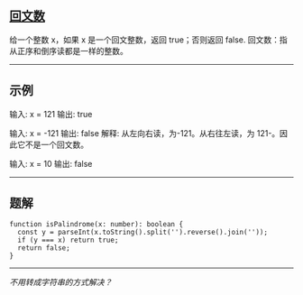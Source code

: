 <!--
 * @Author: lzh
 * @Date: 2021-12-05 20:25:45
 * @LastEditTime: 2021-12-05 21:41:51
 * @FilePath: /ToBeStronger/leetcode/easy/9、回文数.md
-->

## [回文数](https://leetcode-cn.com/problems/palindrome-number/)

给一个整数 x，如果 x 是一个回文整数，返回 true；否则返回 false.
回文数：指从正序和倒序读都是一样的整数。

---

## 示例

输入: x = 121
输出: true

输入: x = -121
输出: false
解释: 从左向右读，为-121。从右往左读，为 121-。因此它不是一个回文数。

输入: x = 10
输出: false

---

## 题解

    function isPalindrome(x: number): boolean {
      const y = parseInt(x.toString().split('').reverse().join(''));
      if (y === x) return true;
      return false;
    }

---

_不用转成字符串的方式解决？_
